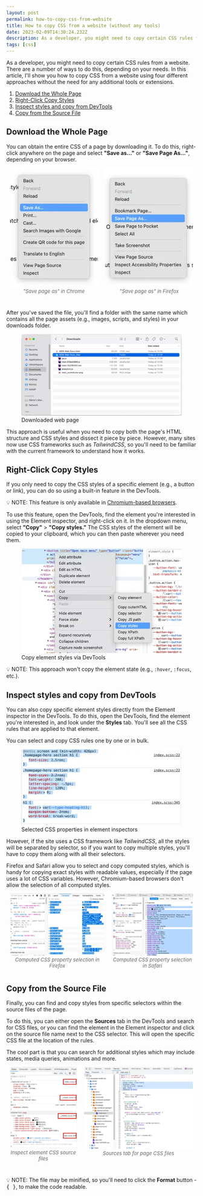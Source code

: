 ```yaml
---
layout: post
permalink: how-to-copy-css-from-website
title: How to copy CSS from a website (without any tools)
date: 2023-02-09T14:30:24.232Z
description: As a developer, you might need to copy certain CSS rules from a website. There are a number of ways to do this, depending on your needs.
tags: [css]
---
```


As a developer, you might need to copy certain CSS rules from a website. There are a number of ways to do this, depending on your needs. In this article, I'll show you how to copy CSS from a website using four different approaches without the need for any additional tools or extensions.

1. [Download the Whole Page](#download-the-whole-page)
2. [Right-Click Copy Styles](#right-click-copy-styles)
3. [Inspect styles and copy from DevTools](#inspect-styles-and-copy-from-devtools)
4. [Copy from the Source File](#copy-from-the-source-file)

## Download the Whole Page

You can obtain the entire CSS of a page by downloading it. To do this, right-click anywhere on the page and select **"Save as..."** or **"Save Page As..."**, depending on your browser.

<style>
.image-grid{display:flex;justify-content:space-evenly;flex-wrap:wrap;margin:0 0 30px}
.image-grid figcaption{font-size: 13px;color: #666;font-style:italic;text-align:center}

.image-grid .figure-centered{margin:0 10px 10px;flex: 1 0 40%}
</style>

<div class="image-grid">
  <figure class="figure-centered">
    <img class="shadow" src="/images/dev-tools/page-css/chrome-save-page-as.webp" loading="lazy" alt="Save page as in Chrome">
    <figcaption>"Save page as" in Chrome</figcaption>
  </figure>
  <figure class="figure-centered">
    <img class="shadow" src="/images/dev-tools/page-css/firefox-save-page-as.webp" loading="lazy" alt="Save page as in Chrome">
    <figcaption>"Save page as" in Firefox</figcaption>
  </figure>
</div>

After you've saved the file, you'll find a folder with the same name which contains all the page assets (e.g., images, scripts, and styles) in your downloads folder.

<figure class="figure-centered">
  <img class="shadow" src="/images/dev-tools/page-css/downloaded-web-page.webp" loading="lazy" alt="Downloaded web page">
  <figcaption>Downloaded web page</figcaption>
</figure>

This approach is useful when you need to copy both the page's HTML structure and CSS styles and dissect it piece by piece. However, many sites now use CSS frameworks such as *TailwindCSS*, so you'll need to be familiar with the current framework to understand how it works.

## Right-Click Copy Styles

If you only need to copy the CSS styles of a specific element (e.g., a button or link), you can do so using a built-in feature in the DevTools.

<p class="note">💡 NOTE: This feature is only available in <a href="https://alvarotrigo.com/blog/best-chromium-browsers/" target="_blank" rel="noreferrer noopener">Chromium-based browsers</a>.</p>

To use this feature, open the DevTools, find the element you're interested in using the Element inspector, and right-click on it. In the dropdown menu, select **"Copy"** > **"Copy styles."** The CSS styles of the element will be copied to your clipboard, which you can then paste wherever you need them.

<figure class="figure-centered">
  <img class="shadow" src="/images/dev-tools/page-css/copy-element-styles.webp" loading="lazy" alt="Copy element styles via DevTools">
  <figcaption>Copy element styles via DevTools</figcaption>
</figure>

<p class="note">💡 NOTE: This approach won't copy the element state (e.g., <code>:hover</code>, <code>:focus</code>, etc.).</p>

## Inspect styles and copy from DevTools

You can also copy specific element styles directly from the Element inspector in the DevTools. To do this, open the DevTools, find the element you're interested in, and look under the **Styles** tab. You'll see all the CSS rules that are applied to that element.

You can select and copy CSS rules one by one or in bulk.

<figure class="figure-centered">
  <img class="shadow" src="/images/dev-tools/page-css/selected-css-properties.webp" loading="lazy" alt="Selected CSS properties">
  <figcaption>Selected CSS properties in element inspectors</figcaption>
</figure>

However, if the site uses a CSS framework like *TailwindCSS*, all the styles will be separated by selector, so if you want to copy multiple styles, you'll have to copy them along with all their selectors.

Firefox and Safari allow you to select and copy computed styles, which is handy for copying exact styles with readable values, especially if the page uses a lot of CSS variables. However, Chromium-based browsers don't allow the selection of all computed styles.

<div class="image-grid">
  <figure class="figure-centered" style="flex:1 0 47%">
    <img class="shadow" src="/images/dev-tools/page-css/selected-computed-css-properties-firefox.webp" loading="lazy" alt="Computed CSS property selection in Firefox">
    <figcaption>Computed CSS property selection in Firefox</figcaption>
  </figure>
  <figure class="figure-centered">
    <img class="shadow" src="/images/dev-tools/page-css/selected-computed-css-properties-safari.webp" loading="lazy" alt="Computed CSS property selection in Safari">
    <figcaption>Computed CSS property selection in Safari</figcaption>
  </figure>
</div>

## Copy from the Source File

Finally, you can find and copy styles from specific selectors within the source files of the page.

To do this, you can either open the **Sources** tab in the DevTools and search for CSS files, or you can find the element in the Element inspector and click on the source file name next to the CSS selector. This will open the specific CSS file at the location of the rules.

The cool part is that you can search for additional styles which may include states, media queries, animations and more.

<div class="image-grid">
  <figure class="figure-centered" style="flex:1 0 17.7%">
    <img class="shadow" src="/images/dev-tools/page-css/inspect-element-css-properties.webp" loading="lazy" alt="Inspect element CSS source files">
    <figcaption>Inspect element CSS source files</figcaption>
  </figure>
  <figure class="figure-centered">
    <img class="shadow" src="/images/dev-tools/page-css/page-css-source-file.webp" loading="lazy" alt="Sources tab for page CSS files">
    <figcaption>Sources tab for page CSS files</figcaption>
  </figure>
</div>

<p class="note">💡 NOTE: The file may be minified, so you'll need to click the <strong>Format</strong> button - <kbd>{&nbsp;}</kbd>, to make the code readable.</p>



